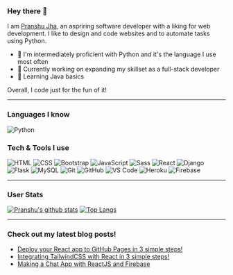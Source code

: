 ### Hey there 👋 

I am [Pranshu Jha](https://volt9801.github.io/portfolio), an aspriring software developer with a liking for web development. I like to design and code websites and to automate tasks using Python.
- 🚀 I'm intermediately proficient with Python and it's the language I use most often
- 🔭 Currently working on expanding my skillset as a full-stack developer
- 🌱 Learning Java basics

Overall, I code just for the fun of it!

---

### Languages I know
<img alt="Python" src = "https://img.shields.io/badge/-Python-3776AB?style=for-the-badge&logo=python&logoColor=white">

### Tech & Tools I use
<img alt="HTML" src = "https://img.shields.io/badge/-HTML5-E34F26?style=flat&logo=html5&logoColor=white"> <img alt="CSS" src = "https://img.shields.io/badge/-CSS3-1572B6?style=flat&logo=css3&logoColor=white">
<img alt="Bootstrap" src="https://img.shields.io/badge/-Bootstrap-563D7C?style=flat&logo=bootstrap&logoColor=white">
<img alt="JavaScript" src="https://img.shields.io/badge/-JavaScript-eed718?style=flat&logo=javascript&logoColor=ffffff">
<img alt="Sass" src="https://img.shields.io/badge/-Sass-cc6699?style=flat&logo=sass&logoColor=ffffff">
<img alt="React" src="https://img.shields.io/badge/-React-000000?style=flat&logo=react&logoColor=00c8ff">
<img alt="Django" src="https://img.shields.io/badge/-Django-092E20?style=flat&logo=django&logoColor=FFFFFF">
<img alt="Flask" src="https://img.shields.io/badge/-Flask-000000?style=flat&logo=flask&logoColor=FFFFFF">
<img alt="MySQL" src="https://img.shields.io/badge/-MySQL-F29111?style=flat&logo=mysql&logoColor=FFFFFF">
<img alt="Git" src="http://img.shields.io/badge/-Git-F1502F?style=flat&logo=git&logoColor=FFFFFF">
<img alt="GitHub" src="http://img.shields.io/badge/-Github-000000?style=flat&logo=github&logoColor=FFFFFF">
<img alt="VS Code" src="http://img.shields.io/badge/-VS%20Code-007ACC?style=flat&logo=visual%20studio%20code&logoColor=white">
<img alt="Heroku" src="http://img.shields.io/badge/-Heroku-430098?style=flat&logo=heroku&logoColor=white">
<img alt="Firebase" src="https://img.shields.io/badge/-Firebase-FFA611?style=flat&logo=firebase&logoColor=FFFFFF">

---

### User Stats
[![Pranshu's github stats](https://github-readme-stats.vercel.app/api?username=volt9801&show_icons=true&count_private=true&hide_border=true)](https://github.com/volt9801?tab=repositories) [![Top Langs](https://github-readme-stats.vercel.app/api/top-langs/?username=volt9801&hide=css,html&hide_border=true)](https://github.com/volt9801?tab=repositories)

---

### Check out my latest blog posts!
<!-- BLOG-POST-LIST:START -->
- [Deploy your React app to GitHub Pages in 3 simple steps!](https://voltycodes.hashnode.dev/deploy-your-react-app-to-github-pages-in-3-simple-steps)
- [Integrating TailwindCSS with React in 3 simple steps!](https://voltycodes.hashnode.dev/integrating-tailwindcss-with-react-in-3-simple-steps-1)
- [Making a Chat App with ReactJS and Firebase](https://voltycodes.hashnode.dev/making-a-chat-app-with-reactjs-and-firebase)
<!-- BLOG-POST-LIST:END -->
